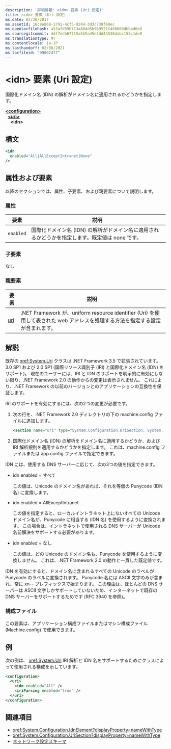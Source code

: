 ```yaml
---
description: '詳細情報: <idn> 要素 (Uri 設定)'
title: <idn> 要素 (Uri 設定)
ms.date: 03/30/2017
ms.assetid: 16c8e869-1791-4cf5-9244-3d3c738f60ec
ms.openlocfilehash: a53afd59b713a804d5b969521f468000dbbad6e8
ms.sourcegitcommit: ddf7edb67715a5b9a45e3dd44536dabc153c1de0
ms.translationtype: MT
ms.contentlocale: ja-JP
ms.lasthandoff: 02/06/2021
ms.locfileid: "99802477"
---
```

# <a name="idn-element-uri-settings"></a>\<idn> 要素 (Uri 設定)

国際化ドメイン名 (IDN) の解析がドメイン名に適用されるかどうかを指定します。
  
[**\<configuration>**](../configuration-element.md)  
&nbsp;&nbsp;[**\<uri>**](uri-element-uri-settings.md)  
&nbsp;&nbsp;&nbsp;&nbsp;**\<idn>**  
  
## <a name="syntax"></a>構文  
  
```xml
<idn
  enabled="All|AllExceptIntranet|None"
/>  
```  
  
## <a name="attributes-and-elements"></a>属性および要素  

 以降のセクションでは、属性、子要素、および親要素について説明します。  
  
### <a name="attributes"></a>属性  

|**要素**|**説明**|  
|-----------------|---------------------|  
|`enabled`|国際化ドメイン名 (IDN) の解析がドメイン名に適用されるかどうかを指定します。既定値は none です。|  

### <a name="child-elements"></a>子要素

なし
  
### <a name="parent-elements"></a>親要素

|**要素**|**説明**|  
|-----------------|---------------------|  
|[uri](uri-element-uri-settings.md)|.NET Framework が、uniform resource identifier (Uri) を使用して表された web アドレスを処理する方法を指定する設定が含まれます。|  

## <a name="remarks"></a>解説

既存の <xref:System.Uri> クラスは .NET Framework 3.5 で拡張されています。 3.0 SP1 および 2.0 SP1 (国際リソース識別子 (IRI) と国際化ドメイン名 (IDN) をサポート)。 現在のユーザーには、IRI と IDN のサポートを明示的に有効にしない限り、.NET Framework 2.0 の動作からの変更は表示されません。 これにより、.NET Framework の以前のバージョンとのアプリケーションの互換性を保証します。

IRI のサポートを有効にするには、次の2つの変更が必要です。

1. 次の行を、.NET Framework 2.0 ディレクトリの下の machine.config ファイルに追加します。
  
    ```xml  
    <section name="uri" type="System.Configuration.UriSection, System, Version=2.0.0.0, Culture=neutral, PublicKeyToken=b77a5c561934e089" />  
    ```  
  
2. 国際化ドメイン名 (IDN) の解析をドメイン名に適用するかどうか、および IRI 解析規則を適用するかどうかを指定します。 これは、machine.config ファイルまたは app.config ファイルで指定できます。

 IDN には、使用する DNS サーバーに応じて、次の3つの値を指定できます。

- idn enabled = すべて  

     この値は、Unicode のドメイン名があれば、それを等価の Punycode (IDN 名) に変換します。

- idn enabled = AllExceptIntranet

     この値を指定すると、ローカルイントラネット上にないすべての Unicode ドメイン名が、Punycode に相当する (IDN 名) を使用するように変換されます。 この場合は、イントラネットで使用される DNS サーバーが Unicode 名前解決をサポートする必要があります。

- idn enabled = なし

     この値は、どの Unicode のドメイン名も、Punycode を使用するように変換しません。 これは、.NET Framework 2.0 の動作と一貫した既定値です。

 IDN を有効にすると、ドメイン名に含まれるすべての Unicode のラベルが Punycode のラベルに変換されます。 Punycode 名には ASCII 文字のみが含まれ、常に xn-- プレフィックスで始まります。 この理由は、ほとんどの DNS サーバーは ASCII 文字しかサポートしていないため、インターネットで既存の DNS サーバーをサポートするためです (RFC 3940 を参照)。

### <a name="configuration-files"></a>構成ファイル

この要素は、アプリケーション構成ファイルまたはマシン構成ファイル (Machine.config) で使用できます。

## <a name="example"></a>例

次の例は、 <xref:System.Uri> IRI 解析と IDN 名をサポートするためにクラスによって使用される構成を示しています。

```xml
<configuration>
  <uri>
    <idn enabled="All" />
    <iriParsing enabled="true" />
  </uri>
</configuration>
```

## <a name="see-also"></a>関連項目

- <xref:System.Configuration.IdnElement?displayProperty=nameWithType>
- <xref:System.Configuration.UriSection?displayProperty=nameWithType>
- [ネットワーク設定スキーマ](index.md)
